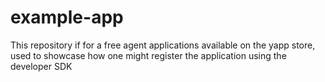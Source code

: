 # example-app
This repository if for a free agent applications available on the yapp store, used to showcase how one might register the application using the developer SDK 
